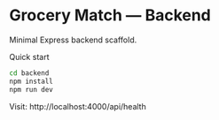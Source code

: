 # Grocery Match — Backend

Minimal Express backend scaffold.

Quick start

```bash
cd backend
npm install
npm run dev
```

Visit: http://localhost:4000/api/health
